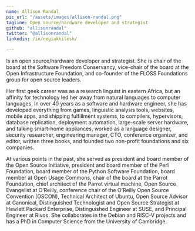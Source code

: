```yaml
---
name: Allison Randal
pic_url: "/assets/images/allison-randal.png"
tagline: Open source/hardware developer and strategist
github: "allisonrandal"
twitter: "@allisonrandal"
linkedin: /in/negiakhilesh/

---
```

Is an open source/hardware developer and strategist. She is chair of the board at the Software Freedom Conservancy, vice-chair of the board at the Open Infrastructure Foundation, and co-founder of the FLOSS Foundations group for open source leaders.

Her first geek career was as a research linguist in eastern Africa, but an affinity for technology led her away from natural languages to computer languages. In over 40 years as a software and hardware engineer, she has developed everything from games, linguistic analysis tools, websites, mobile apps, and shipping fulfillment systems, to compilers, hypervisors, database replication, deployment automation, large-scale server hardware, and talking smart-home appliances, worked as a language designer, security researcher, engineering manager, CTO, conference organizer, and editor, written three books, and founded two non-profit foundations and six companies.

At various points in the past, she served as president and board member of the Open Source Initiative, president and board member of the Perl Foundation, board member of the Python Software Foundation, board member at Open Usage Commons, chair of the board at the Parrot Foundation, chief architect of the Parrot virtual machine, Open Source Evangelist at O’Reilly, conference chair of the O’Reilly Open Source Convention (OSCON), Technical Architect of Ubuntu, Open Source Advisor at Canonical, Distinguished Technologist and Open Source Strategist at Hewlett Packard Enterprise, Distinguished Engineer at SUSE, and Principal Engineer at Rivos. She collaborates in the Debian and RISC-V projects and has a PhD in Computer Science from the University of Cambridge.
